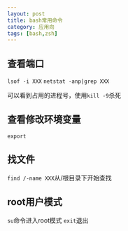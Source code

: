 ```yaml
---
layout: post
title: bash常用命令
category: 应用向
tags: [bash,zsh]
---
```


## 查看端口
`lsof -i XXX`
`netstat -anp|grep XXX`

可以看到占用的进程号，使用`kill -9`杀死

## 查看修改环境变量
`export`

## 找文件
`find /-name XXX`从/根目录下开始查找			

## root用户模式
`su`命令进入root模式
`exit`退出
